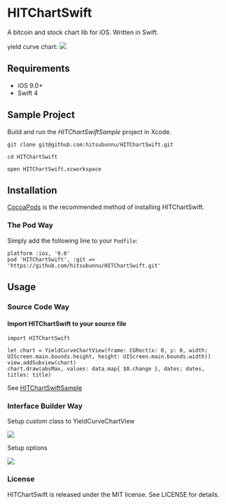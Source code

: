 # HITChartSwift
A bitcoin and stock chart lib for iOS. Written in Swift.

yield curve chart:
![](https://github.com/hitsubunnu/HITChartSwift/blob/master/images/yieldcurve.gif)

## Requirements
- iOS 9.0+
- Swift 4

## Sample Project
Build and run the <i>HITChartSwiftSample</i> project in Xcode.

```
git clone git@github.com:hitsubunnu/HITChartSwift.git

cd HITChartSwift

open HITChartSwift.xcworkspace
```

## Installation
<a href="http://cocoapods.org/" target="_blank">CocoaPods</a> is the recommended method of installing HITChartSwift.

### The Pod Way

Simply add the following line to your <code>Podfile</code>:

    platform :ios, '9.0'
    pod 'HITChartSwift', :git => 'https://github.com/hitsubunnu/HITChartSwift.git'

## Usage

### Source Code Way

#### Import HITChartSwift to your source file
```
import HITChartSwift
```

```
let chart = YieldCurveChartView(frame: CGRect(x: 0, y: 0, width: UIScreen.main.bounds.height, height: UIScreen.main.bounds.width))
view.addSubview(chart)
chart.draw(absMax, values: data.map{ $0.change }, dates: dates, titles: title)
```
See [HITChartSwiftSample](https://github.com/hitsubunnu/HITChartSwift/blob/master/HITChartSwiftSample/HITChartSwiftSample/ViewController.swift)

### Interface Builder Way

Setup custom class to YieldCurveChartView 

![](https://github.com/hitsubunnu/HITChartSwift/blob/master/images/ib-1.png)

Setup options

![](https://github.com/hitsubunnu/HITChartSwift/blob/master/images/ib-2.png)

### License

HITChartSwift is released under the MIT license. See LICENSE for details.
